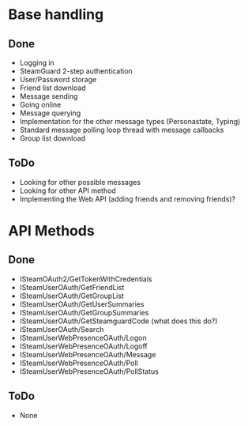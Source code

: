 <h1>Base handling</h1>

<h2>Done</h2>
<ul>
<li>Logging in</li>
<li>SteamGuard 2-step authentication</li>
<li>User/Password storage</li>
<li>Friend list download</li>
<li>Message sending</li>
<li>Going online</li>
<li>Message querying</li>
<li>Implementation for the other message types (Personastate, Typing)</li>
<li>Standard message polling loop thread with message callbacks</li>
<li>Group list download</li>
</ul>

<h2>ToDo</h2>
<ul>
<li>Looking for other possible messages</li>
<li>Looking for other API method</li>
<li>Implementing the Web API (adding friends and removing friends)?</li>
</ul>



<h1>API Methods</h1>

<h2>Done</h2>
<ul>
<li>ISteamOAuth2/GetTokenWithCredentials</li>
<li>ISteamUserOAuth/GetFriendList</li>
<li>ISteamUserOAuth/GetGroupList</li>
<li>ISteamUserOAuth/GetUserSummaries</li>
<li>ISteamUserOAuth/GetGroupSummaries</li>
<li>ISteamUserOAuth/GetSteamguardCode (what does this do?)</li>
<li>ISteamUserOAuth/Search</li>
<li>ISteamUserWebPresenceOAuth/Logon</li>
<li>ISteamUserWebPresenceOAuth/Logoff</li>
<li>ISteamUserWebPresenceOAuth/Message</li>
<li>ISteamUserWebPresenceOAuth/Poll</li>
<li>ISteamUserWebPresenceOAuth/PollStatus</li>
</ul>

<h2>ToDo</h2>
<ul>
<li>None</li>
</ul>
